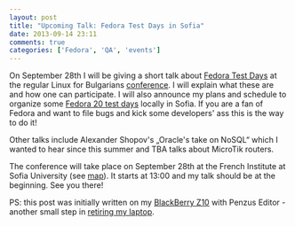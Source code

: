 ```yaml
---
layout: post
title: "Upcoming Talk: Fedora Test Days in Sofia"
date: 2013-09-14 23:11
comments: true
categories: ['Fedora', 'QA', 'events']
---
```


On September 28th I will be giving a short talk about
[Fedora Test Days](https://fedoraproject.org/wiki/QA/Test_Days) at the regular
Linux for Bulgarians
[conference](http://www.linux-bg.org/cgi-bin/y/index.pl?page=news&key=459487176).
I will explain what these are and how one can participate. I will also announce
my plans and schedule to organize some
[Fedora 20 test days](https://fedoraproject.org/wiki/QA/Fedora_20_test_days)
locally in Sofia. If you are a fan of Fedora and want to file bugs and kick 
some developers' ass this is the way to do it!

Other talks include Alexander Shopov's „Oracle's take on NoSQL“ which I wanted
to hear since this summer and TBA talks about MicroTik routers.

The conference will take place on September 28th at the French Institute at
Sofia University
(see [map](http://conf.linux-bg.org/wp-content/uploads/2009/12/su-2.png)).
It starts at 13:00 and my talk should be at the beginning. See you there!

PS: this post was initially written on my [BlackBerry Z10](http://amzn.to/12y4ewJ)
with Penzus Editor - another small step in 
[retiring my laptop](/blog/2013/08/01/laptop-vs-smartphone-part-one/).
